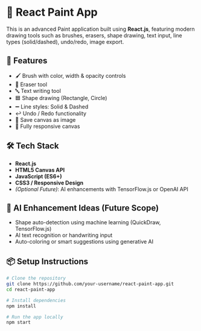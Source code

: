 # 🎨 React Paint App 

This is an advanced Paint application built using **React.js**, featuring modern drawing tools such as brushes, erasers, shape drawing, text input, line types (solid/dashed), undo/redo, image export.

## 🚀 Features

- 🖌️ Brush with color, width & opacity controls
- 🧽 Eraser tool
- 🔤 Text writing tool
- 🟦 Shape drawing (Rectangle, Circle)
- ➖ Line styles: Solid & Dashed
- ↩️ Undo / Redo functionality
- 💾 Save canvas as image
- 📱 Fully responsive canvas

## 🛠️ Tech Stack

- **React.js**
- **HTML5 Canvas API**
- **JavaScript (ES6+)**
- **CSS3 / Responsive Design**
- *(Optional Future)*: AI enhancements with TensorFlow.js or OpenAI API

## 🧠 AI Enhancement Ideas (Future Scope)

- Shape auto-detection using machine learning (QuickDraw, TensorFlow.js)
- AI text recognition or handwriting input
- Auto-coloring or smart suggestions using generative AI

## 📦 Setup Instructions

```bash
# Clone the repository
git clone https://github.com/your-username/react-paint-app.git
cd react-paint-app

# Install dependencies
npm install

# Run the app locally
npm start
